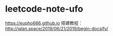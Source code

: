 # leetcode-note-ufo
https://eupho666.github.io
搭建教程：http://jalan.space/2019/06/21/2019/begin-docsify/
